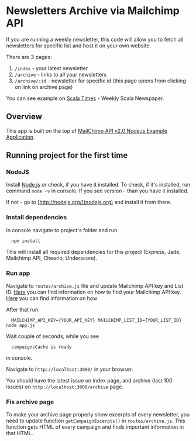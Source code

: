 Newsletters Archive via Mailchimp API
===================

If you are running a weekly newsletter, this code will allow you to fetch all newsletters for specific list and host it on your own website.

There are 3 pages:

1. `/index` - your latest newsletter
2. `/archive` - links to all your newsletters
3. `/archive/:id` - newsletter for specific id (this page opens from clicking on link on archive page)

You can see example on [Scala Times](http://www.scalatimes.com/) - Weekly Scala Newspaper.


## Overview

This app is built on the top of [MailChimp API v2.0 NodeJs Example Application](https://github.com/mailchimp/mcapi2-node-examples).


## Running project for the first time

### NodeJS

Install [Node.js](http://nodejs.org/) or check, if you have it installed.
To check, if it's installed, run command `node -v` in console. 
If you see version - than you have it installed. 

If not - go to [http://nodejs.org/](nodejs.org) and install it from there.


### Install dependencies

In console navigate to project's folder and run 

```
  npm install
```

This will install all required dependencies for this project (Express, Jade, Mailchimp API, Cheerio, Underscore).


### Run app

Navigate to `routes/archive.js` file and update Mailchimp API key and List ID.
[Here](http://kb.mailchimp.com/accounts/management/about-api-keys) you can find information on how to find your Mailchimp API key.
[Here](http://kb.mailchimp.com/lists/managing-subscribers/find-your-list-id) you can find information on how 

After that run

```
  MAILCHIMP_API_KEY={YOUR_API_KEY} MAILCHIMP_LIST_ID={YOUR_LIST_ID} node app.js
```

Wait couple of seconds, while you see

```
  campaignsCache is ready
```
in console.

Navigate to `http://localhost:3000/` in your browser.

You should have the latest issue on index page, and archive (last 100 issues) on `http://localhost:3000/archive` page. 


### Fix archive page

To make your archive page properly show excerpts of every newsletter, you need to update function `getCampaignExcerpts()` in `routes/archive.js`.
This function gets HTML of every campaign and finds important information in that HTML.
